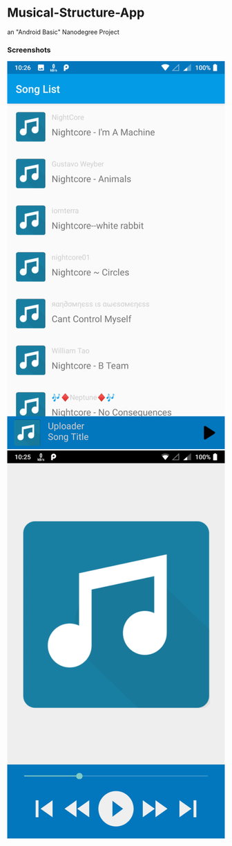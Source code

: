# Musical-Structure-App
an "Android Basic" Nanodegree Project

### Screenshots
![1](/Screenshots/1.png)![2](/Screenshots/2.png)
